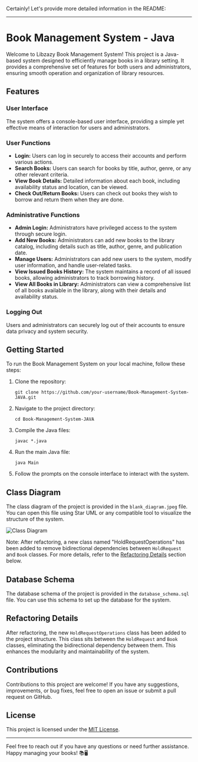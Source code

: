 Certainly! Let's provide more detailed information in the README:

---

# Book Management System - Java

Welcome to Libzazy Book Management System! This project is a Java-based system designed to efficiently manage books in a library setting. It provides a comprehensive set of features for both users and administrators, ensuring smooth operation and organization of library resources.

## Features

### User Interface

The system offers a console-based user interface, providing a simple yet effective means of interaction for users and administrators.

### User Functions

- **Login:** Users can log in securely to access their accounts and perform various actions.
- **Search Books:** Users can search for books by title, author, genre, or any other relevant criteria.
- **View Book Details:** Detailed information about each book, including availability status and location, can be viewed.
- **Check Out/Return Books:** Users can check out books they wish to borrow and return them when they are done.

### Administrative Functions

- **Admin Login:** Administrators have privileged access to the system through secure login.
- **Add New Books:** Administrators can add new books to the library catalog, including details such as title, author, genre, and publication date.
- **Manage Users:** Administrators can add new users to the system, modify user information, and handle user-related tasks.
- **View Issued Books History:** The system maintains a record of all issued books, allowing administrators to track borrowing history.
- **View All Books in Library:** Administrators can view a comprehensive list of all books available in the library, along with their details and availability status.

### Logging Out

Users and administrators can securely log out of their accounts to ensure data privacy and system security.

## Getting Started

To run the Book Management System on your local machine, follow these steps:

1. Clone the repository:

   ```
   git clone https://github.com/your-username/Book-Management-System-JAVA.git
   ```

2. Navigate to the project directory:

   ```
   cd Book-Management-System-JAVA
   ```

3. Compile the Java files:

   ```
   javac *.java
   ```

4. Run the main Java file:

   ```
   java Main
   ```

5. Follow the prompts on the console interface to interact with the system.

## Class Diagram

The class diagram of the project is provided in the `blank_diagram.jpeg` file. You can open this file using Star UML or any compatible tool to visualize the structure of the system.

![Class Diagram](blank_diagram.jpeg)

Note: After refactoring, a new class named "HoldRequestOperations" has been added to remove bidirectional dependencies between `HoldRequest` and `Book` classes. For more details, refer to the [Refactoring Details](#refactoring-details) section below.

## Database Schema

The database schema of the project is provided in the `database_schema.sql` file. You can use this schema to set up the database for the system.

## Refactoring Details

After refactoring, the new `HoldRequestOperations` class has been added to the project structure. This class sits between the `HoldRequest` and `Book` classes, eliminating the bidirectional dependency between them. This enhances the modularity and maintainability of the system.

## Contributions

Contributions to this project are welcome! If you have any suggestions, improvements, or bug fixes, feel free to open an issue or submit a pull request on GitHub.

## License

This project is licensed under the [MIT License](LICENSE).

---

Feel free to reach out if you have any questions or need further assistance. Happy managing your books! 📚🖥️
